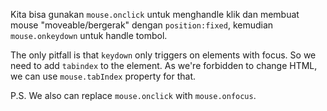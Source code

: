 
Kita bisa gunakan `mouse.onclick` untuk menghandle klik dan membuat mouse "moveable/bergerak" dengan `position:fixed`, kemudian `mouse.onkeydown` untuk handle tombol.

The only pitfall is that `keydown` only triggers on elements with focus. So we need to add `tabindex` to the element.  As we're forbidden to change HTML, we can use `mouse.tabIndex` property for that.

P.S. We also can replace `mouse.onclick` with `mouse.onfocus`.
<!--stackedit_data:
eyJoaXN0b3J5IjpbODU0MjgwMDkxXX0=
-->